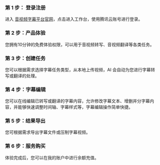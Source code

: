 ### 第 1 步： 登录注册
进入 [音视频字幕平台官网](https://transfy.cloud.tencent.com/#/)，点击进入工作台，使用腾讯云账号进行登录。

### 第 2 步：产品体验
您拥有10分钟的免费体验权限，可以用于音视频转写、音视频翻译等各类任务。

### 第 3 步：创建任务
您可以根据需求选择字幕任务类型，从本地上传视频，AI 会自动为您进行字幕转写或翻译的处理。

### 第 4 步：字幕编辑
您可以在线编辑已转写或翻译的字幕内容，允许修改字幕文本、增删并分字幕内容，并能够快速调整时间轴、字幕样式等，字幕编辑操作简单快捷。

### 第 5 步：结果导出
您可根据需求导出字幕文件或压制字幕视频。

### 第 6 步：服务购买
体验完成后，您可以在我的账户中进行余额充值。  
